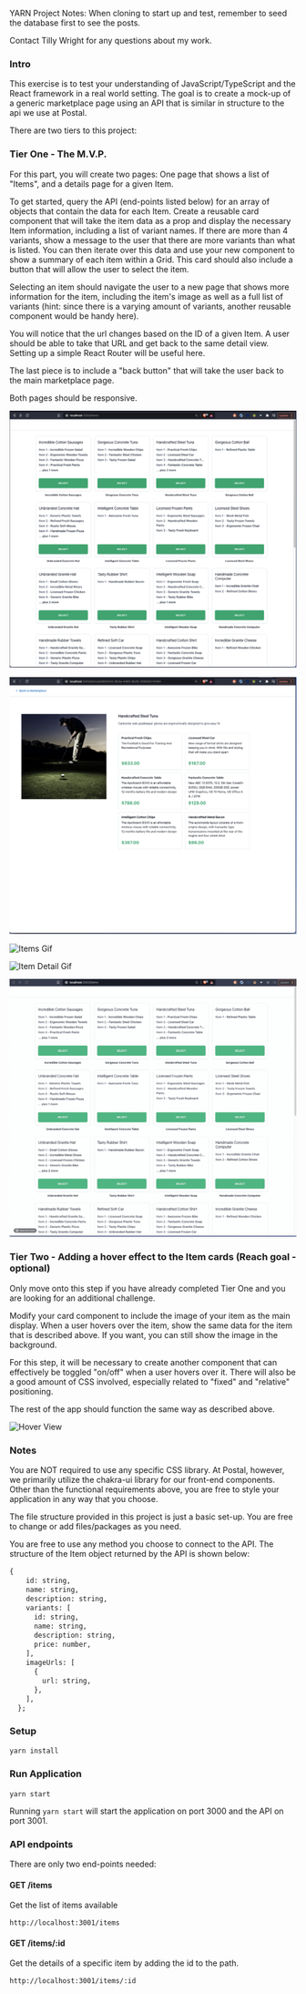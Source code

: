 YARN Project Notes:
When cloning to start up and test, remember to seed the database first to see the posts.

Contact Tilly Wright for any questions about my work.

### Intro

This exercise is to test your understanding of JavaScript/TypeScript and the React framework in a real world setting. The goal is to create a mock-up of a generic marketplace page using an API that is similar in structure to the api we use at Postal.

There are two tiers to this project:

### Tier One - The M.V.P.

For this part, you will create two pages: One page that shows a list of "Items", and a details page for a given Item.

To get started, query the API (end-points listed below) for an array of objects that contain the data for each Item. Create a reusable card component that will take the item data as a prop and display the necessary Item information, including a list of variant names. If there are more than 4 variants, show a message to the user that there are more variants than what is listed. You can then iterate over this data and use your new component to show a summary of each item within a Grid. This card should also include a button that will allow the user to select the item.

Selecting an item should navigate the user to a new page that shows more information for the item, including the item's image as well as a full list of variants (hint: since there is a varying amount of variants, another reusable component would be handy here).

You will notice that the url changes based on the ID of a given Item. A user should be able to take that URL and get back to the same detail view. Setting up a simple React Router will be useful here.

The last piece is to include a "back button" that will take the user back to the main marketplace page.

Both pages should be responsive.

![Items Page](assets/tierOne-items.png) [](assets/tierOne-items.png)

![Item Detail Page](assets/tierOne-detail.png) [](assets/tierOne-detail.png)

![Items Gif](assets/itemPage.gif) [](assets/itemPage.gif)

![Item Detail Gif](assets/detailPage.gif) [](assets/detailPage.gif)

![Navigation](assets/navigation.gif) [](assets/navigation.gif)

### Tier Two - Adding a hover effect to the Item cards (Reach goal - optional)

Only move onto this step if you have already completed Tier One and you are looking for an additional challenge.

Modify your card component to include the image of your item as the main display. When a user hovers over the item, show the same data for the item that is described above. If you want, you can still show the image in the background.

For this step, it will be necessary to create another component that can effectively be toggled "on/off" when a user hovers over it. There will also be a good amount of CSS involved, especially related to "fixed" and "relative" positioning.

The rest of the app should function the same way as described above.

![Hover View](assets/hoverView.gif) [](assets/hoverView.gif)

### Notes

You are NOT required to use any specific CSS library. At Postal, however, we primarily utilize the chakra-ui library for our front-end components. Other than the functional requirements above, you are free to style your application in any way that you choose.

The file structure provided in this project is just a basic set-up. You are free to change or add files/packages as you need.

You are free to use any method you choose to connect to the API. The structure of the Item object returned by the API is shown below:

```
{
    id: string,
    name: string,
    description: string,
    variants: [
      id: string,
      name: string,
      description: string,
      price: number,
    ],
    imageUrls: [
      {
        url: string,
      },
    ],
  };
```

### Setup

```
yarn install
```

### Run Application

```
yarn start
```

Running `yarn start` will start the application on port 3000 and the API on port 3001.

### API endpoints

There are only two end-points needed:

#### GET /items

Get the list of items available

```
http://localhost:3001/items
```

#### GET /items/:id

Get the details of a specific item by adding the id to the path.

```
http://localhost:3001/items/:id
```
